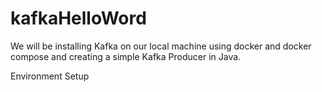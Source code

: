 # kafkaHelloWord
We will be installing Kafka on our local machine using docker and docker compose and creating a simple Kafka Producer in Java.

Environment Setup
